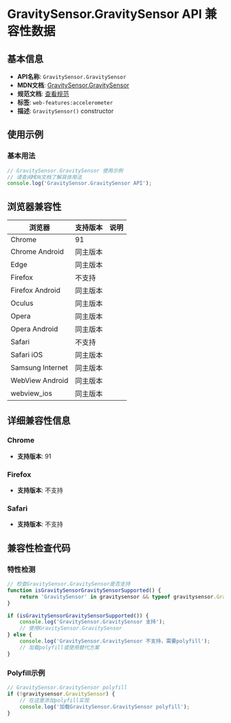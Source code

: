 # GravitySensor.GravitySensor API 兼容性数据

## 基本信息

- **API名称**: `GravitySensor.GravitySensor`
- **MDN文档**: [GravitySensor.GravitySensor](https://developer.mozilla.org/docs/Web/API/GravitySensor/GravitySensor)
- **规范文档**: [查看规范](https://w3c.github.io/accelerometer/#dom-gravitysensor-gravitysensor)
- **标签**: `web-features:accelerometer`
- **描述**: `GravitySensor()` constructor

## 使用示例

### 基本用法

```javascript
// GravitySensor.GravitySensor 使用示例
// 请查阅MDN文档了解具体用法
console.log('GravitySensor.GravitySensor API');
```

## 浏览器兼容性

| 浏览器 | 支持版本 | 说明 |
|--------|----------|------|
| Chrome | 91 |  |
| Chrome Android | 同主版本 |  |
| Edge | 同主版本 |  |
| Firefox | 不支持 |  |
| Firefox Android | 同主版本 |  |
| Oculus | 同主版本 |  |
| Opera | 同主版本 |  |
| Opera Android | 同主版本 |  |
| Safari | 不支持 |  |
| Safari iOS | 同主版本 |  |
| Samsung Internet | 同主版本 |  |
| WebView Android | 同主版本 |  |
| webview_ios | 同主版本 |  |

## 详细兼容性信息

### Chrome

- **支持版本**: 91

### Firefox

- **支持版本**: 不支持

### Safari

- **支持版本**: 不支持

## 兼容性检查代码

### 特性检测

```javascript
// 检查GravitySensor.GravitySensor是否支持
function isGravitySensorGravitySensorSupported() {
    return 'GravitySensor' in gravitysensor && typeof gravitysensor.GravitySensor === 'function';
}

if (isGravitySensorGravitySensorSupported()) {
    console.log('GravitySensor.GravitySensor 支持');
    // 使用GravitySensor.GravitySensor
} else {
    console.log('GravitySensor.GravitySensor 不支持，需要polyfill');
    // 加载polyfill或使用替代方案
}
```

### Polyfill示例

```javascript
// GravitySensor.GravitySensor polyfill
if (!gravitysensor.GravitySensor) {
    // 在这里添加polyfill实现
    console.log('加载GravitySensor.GravitySensor polyfill');
}
```

